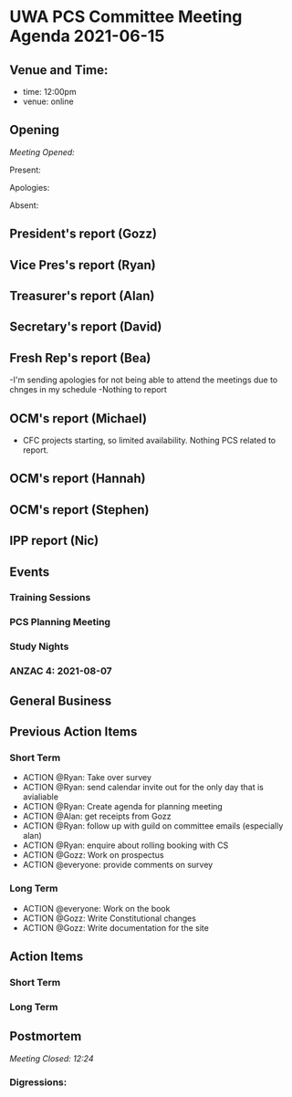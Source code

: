 # UWA PCS Committee Meeting Agenda 2021-06-15

## Venue and Time:

- time: 12:00pm
- venue: online

## Opening
*Meeting Opened:* 

Present:

Apologies: 

Absent:

## President's report (Gozz)

## Vice Pres's report (Ryan)

## Treasurer's report (Alan)

## Secretary's report (David)

## Fresh Rep's report (Bea)
-I'm sending apologies for not being able to attend the meetings due to chnges in my schedule 
-Nothing to report 

## OCM's report (Michael)
- CFC projects starting, so limited availability. Nothing PCS related to report.

## OCM's report (Hannah)

## OCM's report (Stephen)

## IPP report (Nic)

## Events

### Training Sessions


### PCS Planning Meeting

### Study Nights

### ANZAC 4: 2021-08-07


## General Business


## Previous Action Items


### Short Term

- ACTION @Ryan: Take over survey
- ACTION @Ryan: send calendar invite out for the only day that is avialiable 
- ACTION @Ryan: Create agenda for planning meeting
- ACTION @Alan: get receipts from Gozz
- ACTION @Ryan: follow up with guild on committee emails (especially alan)
- ACTION @Ryan: enquire about rolling booking with CS
- ACTION @Gozz: Work on prospectus
- ACTION @everyone: provide comments on survey

### Long Term

- ACTION @everyone: Work on the book
- ACTION @Gozz: Write Constitutional changes
- ACTION @Gozz: Write documentation for the site


## Action Items

### Short Term


### Long Term


## Postmortem
*Meeting Closed: 12:24* 

###  Digressions:

